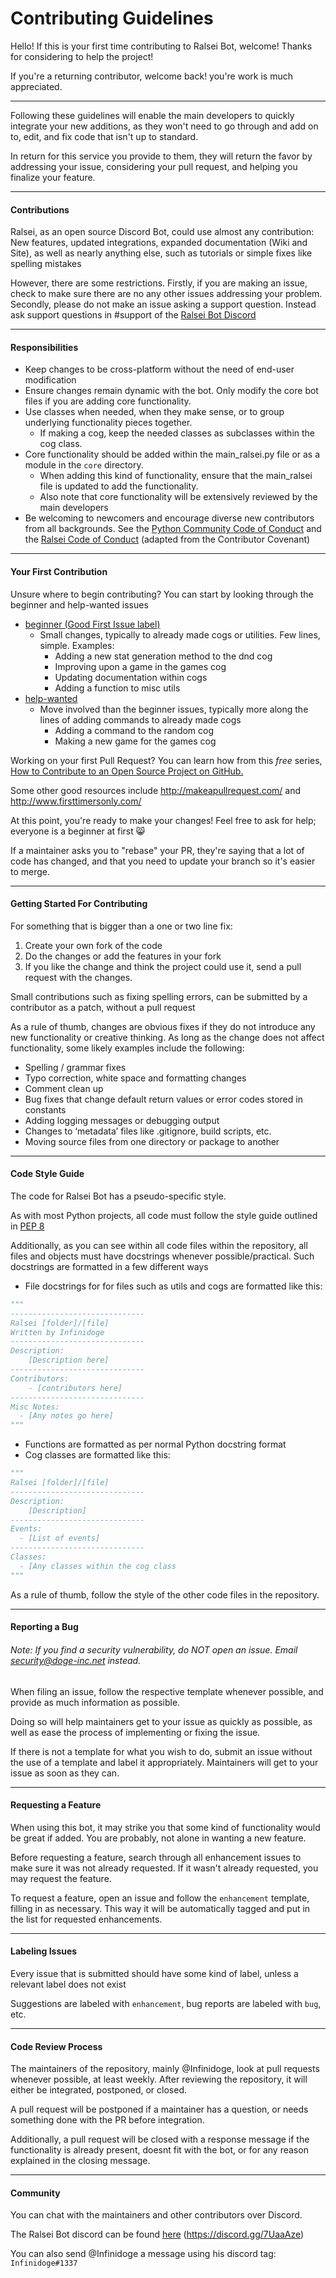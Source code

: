 # Contributing Guidelines

Hello! If this is your first time contributing to Ralsei Bot, welcome! 
Thanks for considering to help the project!

If you're a returning contributor, welcome back! you're work is much appreciated.

***

Following these guidelines will enable the main developers to quickly integrate your new additions,
as they won't need to go through and add on to, edit, and fix code that isn't up to standard.

In return for this service you provide to them, they will return the favor by addressing your issue, 
considering your pull request, and helping you finalize your feature.

***
#### Contributions

Ralsei, as an open source Discord Bot, could use almost any contribution: New features, updated integrations, 
expanded documentation (Wiki and Site), as well as nearly anything else, such as tutorials or simple fixes like 
spelling mistakes

However, there are some restrictions. Firstly, if you are making an issue, check to make sure there are no any other 
issues addressing your problem. Secondly, please do not make an issue asking a support question. 
Instead ask support questions in #support of the [Ralsei Bot Discord](https://discord.gg/urSqehS)

***

#### Responsibilities

* Keep changes to be cross-platform without the need of end-user modification
* Ensure changes remain dynamic with the bot. Only modify the core bot files if you are adding core functionality.
* Use classes when needed, when they make sense, or to group underlying functionality pieces together.
    * If making a cog, keep the needed classes as subclasses within the cog class.
* Core functionality should be added within the main_ralsei.py file or as a module in the `core` directory.
    * When adding this kind of functionality, ensure that the main_ralsei file is updated to add the functionality.
    * Also note that core functionality will be extensively reviewed by the main developers
* Be welcoming to newcomers and encourage diverse new contributors from all backgrounds. 
See the [Python Community Code of Conduct](https://www.python.org/psf/codeofconduct/) 
and the [Ralsei Code of Conduct](https://github.com/Infinidoge/Ralsei-Rewrite/blob/master/CODE_OF_CONDUCT.md) 
(adapted from the Contributor Covenant)

***

#### Your First Contribution

Unsure where to begin contributing? You can start by looking through the beginner and help-wanted issues
* [beginner (Good First Issue label)](https://github.com/Infinidoge/Ralsei-Rewrite/labels/good%20first%20issue)
  - Small changes, typically to already made cogs or utilities. Few lines, simple. Examples:
    - Adding a new stat generation method to the dnd cog
    - Improving upon a game in the games cog
    - Updating documentation within cogs
    - Adding a function to misc utils
* [help-wanted](https://github.com/Infinidoge/Ralsei-Rewrite/labels/help%20wanted)
  - Move involved than the beginner issues, typically more along the lines of adding commands to already made cogs
    - Adding a command to the random cog
    - Making a new game for the games cog
 
Working on your first Pull Request? You can learn how from this *free* series, 
[How to Contribute to an Open Source Project on GitHub.](https://egghead.io/series/how-to-contribute-to-an-open-source-project-on-github)
 
Some other good resources include http://makeapullrequest.com/ and http://www.firsttimersonly.com/
 
At this point, you're ready to make your changes! Feel free to ask for help; everyone is a beginner at first 😸

If a maintainer asks you to "rebase" your PR, they're saying that a lot of code has changed, and that you need to update your branch so it's easier to merge.

***

#### Getting Started For Contributing

For something that is bigger than a one or two line fix:

1. Create your own fork of the code
2. Do the changes or add the features in your fork
3. If you like the change and think the project could use it, send a pull request with the changes.



Small contributions such as fixing spelling errors, can be submitted by a contributor as a patch, without a pull request

As a rule of thumb, changes are obvious fixes if they do not introduce any new functionality or creative thinking. As long as the change does not affect functionality, some likely examples include the following:

* Spelling / grammar fixes
* Typo correction, white space and formatting changes
* Comment clean up
* Bug fixes that change default return values or error codes stored in constants
* Adding logging messages or debugging output
* Changes to ‘metadata’ files like .gitignore, build scripts, etc.
* Moving source files from one directory or package to another

***

#### Code Style Guide

The code for Ralsei Bot has a pseudo-specific style.

As with most Python projects, all code must follow the style guide outlined in [PEP 8](https://www.python.org/dev/peps/pep-0008/)

Additionally, as you can see within all code files within the repository, all files and objects must have docstrings whenever possible/practical.
Such docstrings are formatted in a few different ways
* File docstrings for for files such as utils and cogs are formatted like this:
```python
"""
------------------------------
Ralsei [folder]/[file]
Written by Infinidoge
------------------------------
Description:
    [Description here]
------------------------------
Contributors:
    - [contributors here]
------------------------------
Misc Notes:
  - [Any notes go here]
"""
```
* Functions are formatted as per normal Python docstring format
* Cog classes are formatted like this:
```python
"""
Ralsei [folder]/[file]
------------------------------
Description:
    [Description]
------------------------------
Events:
  - [List of events]
------------------------------
Classes:
  - [Any classes within the cog class
"""
```

As a rule of thumb, follow the style of the other code files in the repository.

***

#### Reporting a Bug

###### Note: If you find a security vulnerability, do NOT open an issue. Email [security@doge-inc.net](mailto:security.doge-inc.net) instead.

When filing an issue, follow the respective template whenever possible, and provide as much information as possible.

Doing so will help maintainers get to your issue as quickly as possible, as well as ease the process of implementing or fixing the issue.

If there is not a template for what you wish to do, submit an issue without the use of a template and label it appropriately. 
Maintainers will get to your issue as soon as they can.

*** 

#### Requesting a Feature

When using this bot, it may strike you that some kind of functionality would be great if added.
You are probably, not alone in wanting a new feature.

Before requesting a feature, search through all enhancement issues to make sure it was not already requested. 
If it wasn't already requested, you may request the feature.

To request a feature, open an issue and follow the `enhancement` template, filling in as necessary.
This way it will be automatically tagged and put in the list for requested enhancements.

***

#### Labeling Issues

Every issue that is submitted should have some kind of label, unless a relevant label does not exist

Suggestions are labeled with `enhancement`, bug reports are labeled with `bug`, etc.

***

#### Code Review Process

The maintainers of the repository, mainly @Infinidoge, look at pull requests whenever possible, at least weekly.
After reviewing the repository, it will either be integrated, postponed, or closed.


A pull request will be postponed if a maintainer has a question, or needs something done with the PR before integration.


Additionally, a pull request will be closed with a response message if the functionality is already present, doesnt fit with the bot, or for any reason explained in the closing message.

***

#### Community

You can chat with the maintainers and other contributors over Discord.

The Ralsei Bot discord can be found [here](https://discord.gg/7UaaAze) (https://discord.gg/7UaaAze)

You can also send @Infinidoge a message using his discord tag: `Infinidoge#1337`